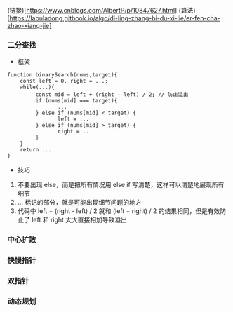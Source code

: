 (链接)[https://www.cnblogs.com/AlbertP/p/10847627.html]
(算法)[https://labuladong.gitbook.io/algo/di-ling-zhang-bi-du-xi-lie/er-fen-cha-zhao-xiang-jie]

### 二分查找
- 框架
```
function binarySearch(nums,target){
    const left = 0, right = ...;
    while(...){
         const mid = left + (right - left) / 2; // 防止溢出
         if (nums[mid] === target){
                ...    
         } else if (nums[mid] < target) {
                left = ...
         } else if (nums[mid] > target) {
                right =...
         }
    }
    return ...
}
```

- 技巧
1. 不要出现 else，而是把所有情况用 else if 写清楚，这样可以清楚地展现所有细节
2. ... 标记的部分，就是可能出现细节问题的地方
3. 代码中 left + (right - left) / 2 就和 (left + right) / 2 的结果相同，但是有效防止了 left 和 right 太大直接相加导致溢出

### 中心扩散


### 快慢指针


### 双指针


### 动态规划
